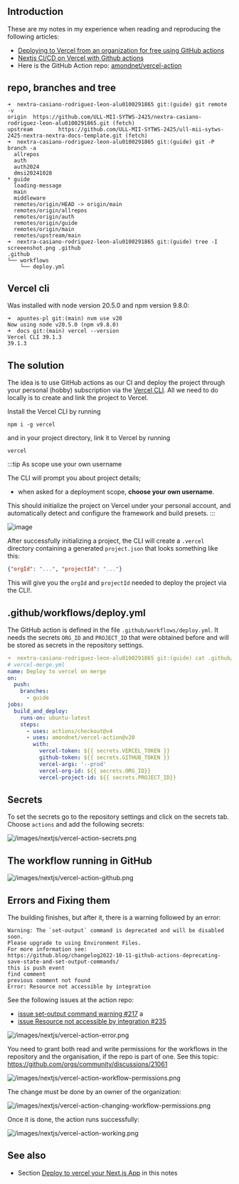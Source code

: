 ## Introduction

These are my notes in my experience when reading and reproducing the following articles:

- [Deploying to Vercel from an organization for free using GitHub actions](https://gist.github.com/ky28059/1c9af929a9030105da8cf00006b50484#the-solution)
- [Nextjs CI/CD on Vercel with Github actions](https://dev.to/chuddyjoachim/nextjs-ci-cd-on-vercel-with-github-actions-7g7)
- Here is the GitHub Action repo: [amondnet/vercel-action](https://github.com/amondnet/vercel-action)

## repo, branches and tree 

```
➜  nextra-casiano-rodriguez-leon-alu0100291865 git:(guide) git remote -v 
origin  https://github.com/ULL-MII-SYTWS-2425/nextra-casiano-rodriguez-leon-alu0100291865.git (fetch)
upstream        https://github.com/ULL-MII-SYTWS-2425/ull-mii-sytws-2425-nextra-nextra-docs-template.git (fetch)
➜  nextra-casiano-rodriguez-leon-alu0100291865 git:(guide) git -P branch -a
  allrepos
  auth
  auth2024
  dmsi20241028
* guide
  loading-message
  main
  middleware
  remotes/origin/HEAD -> origin/main
  remotes/origin/allrepos
  remotes/origin/auth
  remotes/origin/guide
  remotes/origin/main
  remotes/upstream/main
➜  nextra-casiano-rodriguez-leon-alu0100291865 git:(guide) tree -I screeenshot.png .github
.github
└── workflows
    └── deploy.yml
```

## Vercel cli

Was installed with node version 20.5.0 and npm version 9.8.0:

```
➜  apuntes-pl git:(main) nvm use v20
Now using node v20.5.0 (npm v9.8.0)
➜  docs git:(main) vercel --version
Vercel CLI 39.1.3
39.1.3
```

## The solution

The idea is to use GitHub actions as our CI and deploy the project through your personal (hobby) subscription via the [Vercel CLI](https://vercel.com/docs/cli). All we need to do locally is to create and link the project to Vercel.

Install the Vercel CLI by running

```
npm i -g vercel
```

and in your project directory, link it to Vercel by running

```
vercel
```

:::tip As scope use your own username

The CLI will prompt you about project details; 

- when asked for a deployment scope, **choose your own username**. 
  
This should initialize the project on Vercel under your personal account, and automatically detect and configure the framework and build presets.
::: 

![image](https://gist.github.com/assets/60120929/3d26d90b-c33b-4f46-9c72-8e1dbe7a31be)

After successfully initializing a project, the CLI will create a `.vercel` directory containing a generated `project.json` that looks something like this:

```json
{"orgId": "...", "projectId": "..."}
```

This will give you the `orgId` and `projectId` needed to deploy the project via the CLI!.

## .github/workflows/deploy.yml 

The GitHub action is defined in the file `.github/workflows/deploy.yml`. It needs the secrets 
`ORG_ID` and `PROJECT_ID` that were obtained before and will be stored as secrets in the repository settings.

```yaml
➜  nextra-casiano-rodriguez-leon-alu0100291865 git:(guide) cat .github/workflows/deploy.yml 
# vercel-merge.yml
name: Deploy to vercel on merge
on:
  push:
    branches:
      - guide
jobs:
  build_and_deploy:
    runs-on: ubuntu-latest
    steps:
      - uses: actions/checkout@v4
      - uses: amondnet/vercel-action@v20
        with:
          vercel-token: ${{ secrets.VERCEL_TOKEN }}
          github-token: ${{ secrets.GITHUB_TOKEN }}
          vercel-args: '--prod'
          vercel-org-id: ${{ secrets.ORG_ID}}
          vercel-project-id: ${{ secrets.PROJECT_ID}}
```

## Secrets

To set the secrets go to the repository settings and click on the secrets tab.
Choose `actions` and add the following secrets:

![/images/nextjs/vercel-action-secrets.png](/images/nextjs/vercel-action-secrets.png)

## The workflow running in GitHub 

![/images/nextjs/vercel-action-github.png](/images/nextjs/vercel-action-github.png)

## Errors and Fixing them

The building finishes, but after it, there is a warning followed by an error:

```
Warning: The `set-output` command is deprecated and will be disabled soon. 
Please upgrade to using Environment Files. 
For more information see: 
https://github.blog/changelog2022-10-11-github-actions-deprecating-save-state-and-set-output-commands/
this is push event
find comment
previous comment not found
Error: Resource not accessible by integration
```

See the following issues at the action repo:

- [issue set-output command warning #217](https://github.com/amondnet/vercel-action/issues/217) a
- [issue Resource not accessible by integration #235](https://github.com/amondnet/vercel-action/issues/235)

![/images/nextjs/vercel-action-error.png](/images/nextjs/vercel-action-error.png)

You need to grant both read and write permissions for the workflows in the repository and the organisation, if the repo is part of one.
See this topic: <https://github.com/orgs/community/discussions/21061>

![/images/nextjs/vercel-action-workflow-permissions.png](/images/nextjs/vercel-action-workflow-permissions.png)

The change must be done by an owner of the organization:

![/images/nextjs/vercel-action-changing-workflow-permissions.png](/images/nextjs/vercel-action-changing-workflow-permissions.png)

Once it is done, the action runs successfully:

![/images/nextjs/vercel-action-working.png](/images/nextjs/vercel-action-working.png)

## See also

* Section [Deploy to vercel your Next.js App](/nextjs/vercel-deployment/) in this notes